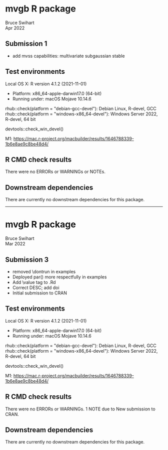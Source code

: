 # mvgb R package
Bruce Swihart  
Apr 2022

## Submission 1

  * add mvss capabilities: multivariate subgaussian stable

## Test environments
Local OS X: R version 4.1.2 (2021-11-01)
  * Platform: x86_64-apple-darwin17.0 (64-bit)
  * Running under: macOS Mojave 10.14.6
  
rhub::check(platform = "debian-gcc-devel"): Debian Linux, R-devel, GCC
rhub::check(platform = "windows-x86_64-devel"): Windows Server 2022, R-devel, 64 bit

devtools::check_win_devel()

M1: https://mac.r-project.org/macbuilder/results/1646788339-1b6e8ae9c8be48d4/

## R CMD check results
There were no ERRORs or WARNINGs or NOTEs.


## Downstream dependencies
There are currently no downstream dependencies for this package.

---

# mvgb R package
Bruce Swihart  
Mar 2022

## Submission 3

  * removed \dontrun in examples
  * Deployed par() more respectfully in examples
  * Add \value tag to .Rd
  * Correct DESC; add doi
  * Initial submission to CRAN

## Test environments
Local OS X: R version 4.1.2 (2021-11-01)
  * Platform: x86_64-apple-darwin17.0 (64-bit)
  * Running under: macOS Mojave 10.14.6
  
rhub::check(platform = "debian-gcc-devel"): Debian Linux, R-devel, GCC
rhub::check(platform = "windows-x86_64-devel"): Windows Server 2022, R-devel, 64 bit

devtools::check_win_devel()

M1: https://mac.r-project.org/macbuilder/results/1646788339-1b6e8ae9c8be48d4/

## R CMD check results
There were no ERRORs or WARNINGs. 1 NOTE due to New submission to CRAN.


## Downstream dependencies
There are currently no downstream dependencies for this package.
